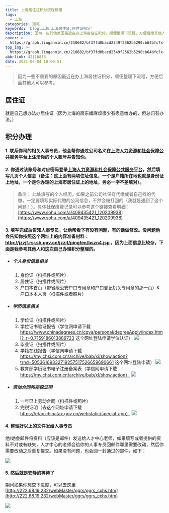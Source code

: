 ```yaml
---
title: 上海居住证积分流程梳理
tags:
  - 上海
categories: 随笔
keywords: 'blog,上海,上海居住证,居住证积分'
description: 因为一些其他原因最近在办上海居住证积分，顺便整理下流程，方便后续其他人查看
cover: >-
  https://graph.linganmin.cn/210602/bf37fd0bacd2349f2562b5290cb64bfc?x-oss-process=image/format,webp/quality,q_100
top_img: >-
  https://graph.linganmin.cn/210602/bf37fd0bacd2349f2562b5290cb64bfc?x-oss-process=image/format,webp/quality,q_100
abbrlink: 4211b8f6
date: 2021-06-04 10:00:51
---
```


> 因为一些不重要的原因最近在办上海居住证积分，顺便整理下流程，方便后面其他人可以参考。

## 居住证

就是自己想办法办居住证（因为上海的房东嫌麻烦很少有愿意给办的，但总归有办法。）

## 积分办理

#### 1. 联系你司的相关人事专员，他会帮你通过公司名义在[上海人力资源和社会保障公共服务平台](http://jzzjf.rsj.sh.gov.cn/jzzjf/)上注册你的个人账号并告知你。

#### 2. 你通过该账号和对应密码登录[上海人力资源和社会保障公共服务平台](http://jzzjf.rsj.sh.gov.cn/jzzjf/)，然后填写几页个人信息（备注：这上面有两项住址信息，一个是户籍所在地也就是身份证上地址，一个是你办理的上海市居住证上的地址，务必一字不差填对）。

> 备注： 此处填写的个人经历，如果之前公司社保有代缴或者自己找的代缴，一定要填写实际代缴的公司信息，不然会被打回的（我就是遇到了这个问题！）。具体社保缴费记录可以参考这个链接查看明细：[https://www.sohu.com/a/409435421_120209938](https://www.sohu.com/a/409435421_120209938)

#### 3. 填写完成后告知人事专员，让他帮看下有没有问题，有的话做修改。没问题他会告知你按照这个网址上的内容准备材料： http://jzzjf.rsj.sh.gov.cn/jzzjf/pingfen/bszn4.jsp 。因为上面信息比较杂，下面是我参考其他人和这次自己办理积分整理的。

- ##### 个人身份信息相关
  1. 身份证（扫描件或照片）
  2. 居住证（扫描件或照片）
  3. 户口本首页（带省级公安户口专用章和户口登记机关专用章的那一页）&户口本本人页（扫描件或者照片）
- ##### 学历信息相关
  1. 学位证（扫描件或照片）
  2. 学位证书验证报告（学位网申请下载 https://www.chinadegrees.cn/cqva/personal/degreeApply/index.html?_r=0.7159186013889723 这个网址登陆申请学位认证）
     ![](https://graph.linganmin.cn/210602/03ed02207642957aa010a98925697d65?x-oss-process=image/format,webp/quality,q_60)
  3. 毕业证（扫描件或照片）
  4. 学籍在线报告（学信网申请下载 https://my.chsi.com.cn/archive/bab/xj/show.action?trnd=50536169332719257517526659690661 这个网址登陆申请）
     ![](https://graph.linganmin.cn/210602/90c91f532ec75a0a8ec52d4bbb9a9dcc?x-oss-process=image/format,webp/quality,q_60)
  5. 教育部学历证书电子注册备案表（学信网申请下载 https://my.chsi.com.cn/archive/bab/xl/show.action）
     ![](https://graph.linganmin.cn/210602/c4982ae76978cf696ac91638cc0e25ed?x-oss-process=image/format,webp/quality,q_60)
- ##### 劳动合同和完税证明
  1. 一年已上劳动合同（扫描件或照片）
  2. 完税证明（去这个网址申请下载 https://etax.chinatax.gov.cn/webstatic/special-app）
     ![](https://graph.linganmin.cn/210602/5360af69eda51538114fbc0f75e0ca26?x-oss-process=image/format,webp/quality,q_60)

#### 4. 整理好以上的文件发给人事专员
  
  他/她会邮件将资料（应该是邮件）发送给人才中心老师，如果填写或者提供的资料不对或有缺失，人才中心的老师会给你的人事专员回邮件哪里需要改动，然后你需要改动之后重复提交。如果没有问题，也会回一封通过的邮件，如下：

  ![](https://graph.linganmin.cn/210623/718162d223374da4f6dc915cd05d3b84?x-oss-process=image/format,webp/quality,q_60)

#### 5. 然后就是安静的等待了

  期间如果你想查下进度，可以去这里[http://222.68.19.232/webMaster/ggrs/ggrs_cxhs.htm](http://222.68.19.232/webMaster/ggrs/ggrs_cxhs.htm)

  ![](https://graph.linganmin.cn/210623/af6376879bb63d969800677bfb1f0ce1?x-oss-process=image/format,webp/quality,q_60)